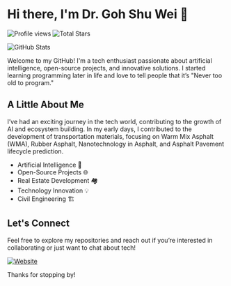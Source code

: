 # Hi there, I'm Dr. Goh Shu Wei 👋

![Profile views](https://komarev.com/ghpvc/?username=gsw85&color=blue)
![Total Stars](https://img.shields.io/github/stars/gsw85?affiliations=OWNER%2CCOLLABORATOR&style=social)

![GitHub Stats](https://github-readme-stats.vercel.app/api?username=gsw85&show_icons=true&count_private=true&include_all_commits=true)


Welcome to my GitHub! I'm a tech enthusiast passionate about artificial intelligence, open-source projects, and innovative solutions. I started learning programming later in life and love to tell people that it’s "Never too old to program."

## A Little About Me

I’ve had an exciting journey in the tech world, contributing to the growth of AI and ecosystem building. In my early days, I contributed to the development of transportation materials, focusing on Warm Mix Asphalt (WMA), Rubber Asphalt, Nanotechnology in Asphalt, and Asphalt Pavement lifecycle prediction. 

- Artificial Intelligence 🤖
- Open-Source Projects 🌐
- Real Estate Development 🏘️
- Technology Innovation 💡
- Civil Engineering 🏗️

## Let's Connect

Feel free to explore my repositories and reach out if you’re interested in collaborating or just want to chat about tech!

[![Website](https://img.shields.io/badge/Website-Visit-green)](https://www.gsw85.com)

Thanks for stopping by!
